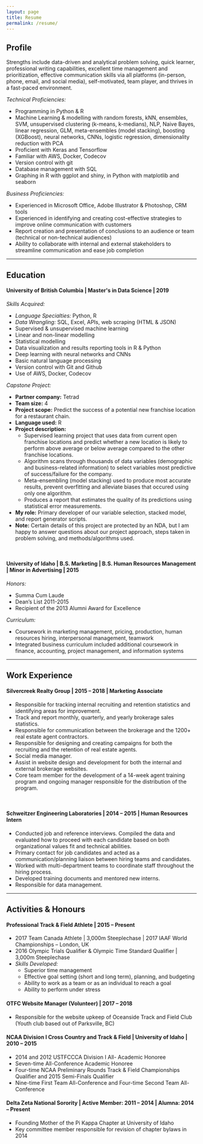 ```yaml
---
layout: page
title: Resume
permalink: /resume/
---
```


## Profile

Strengths include data-driven and analytical problem solving, quick learner, professional writing capabilities, excellent time management and prioritization, effective communication skills via all platforms (in-person, phone, email, and social media), self-motivated, team player, and thrives in a fast-paced environment.


*Technical Proficiencies:*
- Programming in Python & R
- Machine Learning & modelling with random forests, kNN, ensembles, SVM, unsupervised clustering (k-means, k-medians), NLP, Naive Bayes, linear regression, GLM, meta-ensembles (model stacking), boosting (XGBoost), neural networks, CNNs, logistic regression, dimensionality reduction with PCA
- Proficient with Keras and Tensorflow
- Familiar with AWS, Docker, Codecov
- Version control with git
- Database management with SQL
- Graphing in R with ggplot and shiny, in Python with matplotlib and seaborn


*Business Proficiencies:*
- Experienced in Microsoft Office, Adobe Illustrator & Photoshop, CRM tools 
- Experienced in identifying and creating cost-effective strategies to improve online communication with customers
- Report creation and presentation of conclusions to an audience or team (technical or non-technical audiences)
- Ability to collaborate with internal and external stakeholders to streamline communication and ease job completion

--------------------------------------------------------------------------------

## Education

#### University of British Columbia \| Master's in Data Science \| 2019

*Skills Acquired:*
- *Language Specialties:* Python, R
- *Data Wrangling:* SQL, Excel, APIs, web scraping (HTML & JSON)
- Supervised & unsupervised machine learning
- Linear and non-linear modelling
- Statistical modelling
- Data visualization and results reporting tools in R & Python
- Deep learning with neural networks and CNNs
- Basic natural language processing
- Version control with Git and Github
- Use of AWS, Docker, Codecov


*Capstone Project:*
- **Partner company:** Tetrad
- **Team size:** 4
- **Project scope:** Predict the success of a potential new franchise location for a restaurant chain.
- **Language used:** R
- **Project description:** 
    - Supervised learning project that uses data from current open franchise locations and predict whether a new location is likely to perform above average or below average compared to the other franchise locations. 
    - Algorithm scans through thousands of data variables (demographic and business-related information) to select variables most predictive of success/failure for the company. 
    - Meta-ensembling (model stacking) used to produce most accurate results, prevent overfitting and alleviate biases that occured using only one algorithm. 
    - Produces a report that estimates the quality of its predictions using statistical error measurements.
- **My role:** Primary developer of our variable selection, stacked model, and report generator scripts.
- **Note:** Certain details of this project are protected by an NDA, but I am happy to answer questions about our project approach, steps taken in problem solving, and methods/algorithms used.

<br>

#### University of Idaho \|  B.S. Marketing \| B.S. Human Resources Management \| Minor in Advertising \| 2015

*Honors:*
- Summa Cum Laude
- Dean’s List 2011-2015
- Recipient of the 2013 Alumni Award for Excellence


*Curriculum:*
- Coursework in marketing management, pricing, production, human resources hiring, interpersonal management, teamwork
- Integrated business curriculum included additional coursework in finance, accounting, project management, and information systems

---------------------------------------------------------------------------------

## Work Experience

#### Silvercreek Realty Group \| 2015 – 2018 \| Marketing Associate
- Responsible for tracking internal recruiting and retention statistics and identifying areas for improvement.
- Track and report monthly, quarterly, and yearly brokerage sales statistics.
- Responsible for communication between the brokerage and the 1200+ real estate agent contractors.
- Responsible for designing and creating campaigns for both the recruiting and the retention of real estate agents.
- Social media manager.
- Assist in website design and development for both the internal and external brokerage websites.
- Core team member for the development of a 14-week agent training program and ongoing manager responsible for the distribution of the program.

<br>

#### Schweitzer Engineering Laboratories \| 2014 – 2015 \| Human Resources Intern
- Conducted job and reference interviews. Compiled the data and evaluated how to proceed with each candidate based on both organizational values fit and technical abilities.
- Primary contact for job candidates and acted as a communication/planning liaison between hiring teams and candidates.
- Worked with multi-department teams to coordinate staff throughout the hiring process.
- Developed training documents and mentored new interns.
- Responsible for data management.

----------------------------------------------------------------------------

## Activities & Honours

#### Professional Track & Field Athlete   \|   2015 – Present
- 2017 Team Canada Athlete    \|    3,000m Steeplechase    \|   2017 IAAF World Championships – London, UK
- 2016 Olympic Trials Qualifier & Olympic Time Standard Qualifier    \|    3,000m Steeplechase
- *Skills Developed:*
    - Superior time management
    - Effective goal setting (short and long term), planning, and budgeting
    - Ability to work as a team or as an individual to reach a goal
    - Ability to perform under stress
    

#### OTFC Website Manager (Volunteer)    \|    2017 – 2018
- Responsible for the website upkeep of Oceanside Track and Field Club (Youth club based out of Parksville, BC)


#### NCAA Division I Cross Country and Track & Field   \|   University of Idaho   \|   2010 – 2015
- 2014 and 2012 USTFCCCA Division I All- Academic Honoree
- Seven-time All-Conference Academic Honoree
- Four-time NCAA Preliminary Rounds Track & Field Championships Qualifier and 2015 Semi-Finals Qualifier
- Nine-time First Team All-Conference and Four-time Second Team All-Conference


#### Delta Zeta National Sorority   \|   Active Member: 2011 – 2014   \|   Alumna: 2014 – Present
- Founding Mother of the Pi Kappa Chapter at University of Idaho 
- Key committee member responsible for revision of chapter bylaws in 2014

